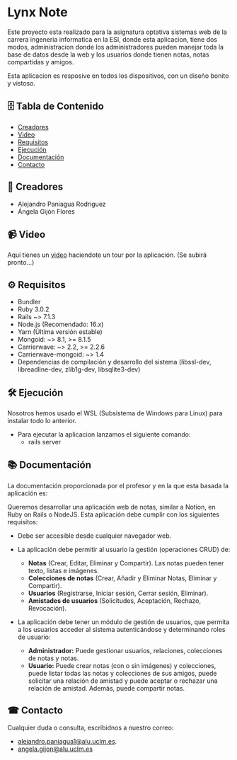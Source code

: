 # Lynx Note

Este proyecto esta realizado para la asignatura optativa sistemas web de la carrera ingeneria informatica en la ESI, donde esta aplicacion, tiene dos modos, administracion donde los administradores pueden manejar toda la base de datos desde la web y los usuarios donde tienen notas, notas compartidas y amigos.

Esta aplicacion es resposive en todos los dispositivos, con un diseño bonito y vistoso.

##  🗄 Tabla de Contenido

- [Creadores](#construction_worker-creadores)
- [Video](#video_camera-video)
- [Requisitos](#%EF%B8%8F-requisitos)
- [Ejecución](#%EF%B8%8F-ejecución)
- [Documentación](#-documentación)
- [Contacto](#-contacto)

## 	:construction_worker: Creadores

- Alejandro Paniagua Rodriguez
- Ángela Gijón Flores

## :video_camera: Video

Aquí tienes un [video]() haciendote un tour por la aplicación. (Se subirá pronto...)

## ⚙️ Requisitos

- Bundler
- Ruby 3.0.2
- Rails ~> 7.1.3
- Node.js (Recomendado: 16.x)
- Yarn (Última versión estable)
- Mongoid: ~> 8.1, >= 8.1.5
- Carrierwave: ~> 2.2, >= 2.2.6
- Carrierwave-mongoid: ~> 1.4
- Dependencias de compilación y desarrollo del sistema (libssl-dev, libreadline-dev, zlib1g-dev, libsqlite3-dev)

## 🛠️ Ejecución

Nosotros hemos usado el WSL (Subsistema de Windows para Linux) para instalar todo lo anterior.

- Para ejecutar la aplicacion lanzamos el siguiente comando:
  - rails server

## 📚 Documentación

La documentación proporcionada por el profesor y en la que esta basada la aplicación es:

Queremos desarrollar una aplicación web de notas, similar a Notion, en Ruby on Rails o NodeJS. Esta aplicación debe cumplir con los siguientes requisitos:

- Debe ser accesible desde cualquier navegador web.
- La aplicación debe permitir al usuario la gestión (operaciones CRUD) de:

  - **Notas** (Crear, Editar, Eliminar y Compartir). Las notas pueden tener texto, listas e imágenes.
  - **Colecciones de notas** (Crear, Añadir y Eliminar Notas, Eliminar y Compartir).
  - **Usuarios** (Registrarse, Iniciar sesión, Cerrar sesión, Eliminar).
  - **Amistades de usuarios** (Solicitudes, Aceptación, Rechazo, Revocación).
    
- La aplicación debe tener un módulo de gestión de usuarios, que permita a los usuarios acceder al sistema autenticándose y determinando roles de usuario:

  - **Administrador:** Puede gestionar usuarios, relaciones, colecciones de notas y notas.
  - **Usuario:** Puede crear notas (con o sin imágenes) y colecciones, puede listar todas las notas y colecciones de sus amigos, puede solicitar una relación de 
    amistad y puede aceptar o rechazar una relación de amistad. Además, puede compartir notas.

## ☎ Contacto

Cualquier duda o consulta, escribidnos a nuestro correo: 

- alejandro.paniagua1@alu.uclm.es.
- angela.gijon@alu.uclm.es


